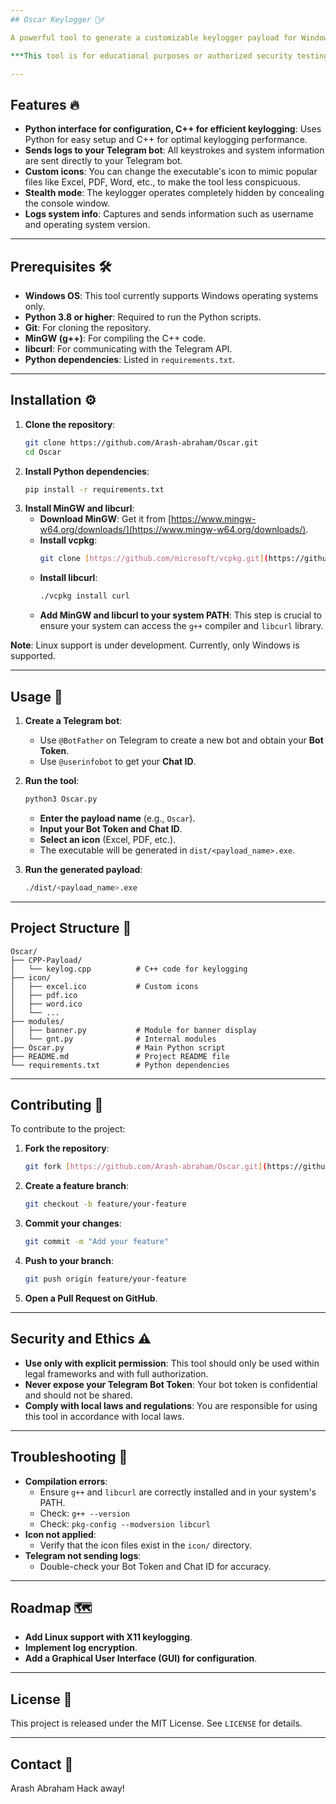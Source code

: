 ```yaml
---
## Oscar Keylogger 🕵️‍♂️

A powerful tool to generate a customizable keylogger payload for Windows. It captures keystrokes and sends them discreetly to your Telegram bot.

***This tool is for educational purposes or authorized security testing only. Unauthorized keylogging is illegal and unethical.***

---
```

## Features 🔥
* **Python interface for configuration, C++ for efficient keylogging**: Uses Python for easy setup and C++ for optimal keylogging performance.
* **Sends logs to your Telegram bot**: All keystrokes and system information are sent directly to your Telegram bot.
* **Custom icons**: You can change the executable's icon to mimic popular files like Excel, PDF, Word, etc., to make the tool less conspicuous.
* **Stealth mode**: The keylogger operates completely hidden by concealing the console window.
* **Logs system info**: Captures and sends information such as username and operating system version.

---
## Prerequisites 🛠️
* **Windows OS**: This tool currently supports Windows operating systems only.
* **Python 3.8 or higher**: Required to run the Python scripts.
* **Git**: For cloning the repository.
* **MinGW (g++)**: For compiling the C++ code.
* **libcurl**: For communicating with the Telegram API.
* **Python dependencies**: Listed in `requirements.txt`.

---
## Installation ⚙️
1.  **Clone the repository**:
    ```bash
    git clone https://github.com/Arash-abraham/Oscar.git
    cd Oscar
    ```
2.  **Install Python dependencies**:
    ```bash
    pip install -r requirements.txt
    ```
3.  **Install MinGW and libcurl**:
    * **Download MinGW**: Get it from [https://www.mingw-w64.org/downloads/](https://www.mingw-w64.org/downloads/).
    * **Install vcpkg**:
        ```bash
        git clone [https://github.com/microsoft/vcpkg.git](https://github.com/microsoft/vcpkg.git)
        ```
    * **Install libcurl**:
        ```bash
        ./vcpkg install curl
        ```
    * **Add MinGW and libcurl to your system PATH**: This step is crucial to ensure your system can access the `g++` compiler and `libcurl` library.

**Note**: Linux support is under development. Currently, only Windows is supported.

---
## Usage 🚀
1.  **Create a Telegram bot**:
    * Use `@BotFather` on Telegram to create a new bot and obtain your **Bot Token**.
    * Use `@userinfobot` to get your **Chat ID**.

2.  **Run the tool**:
    ```bash
    python3 Oscar.py
    ```
    * **Enter the payload name** (e.g., `Oscar`).
    * **Input your Bot Token and Chat ID**.
    * **Select an icon** (Excel, PDF, etc.).
    * The executable will be generated in `dist/<payload_name>.exe`.

3.  **Run the generated payload**:
    ```bash
    ./dist/<payload_name>.exe
    ```

---
## Project Structure 📁
    Oscar/
    ├── CPP-Payload/
    │   └── keylog.cpp          # C++ code for keylogging
    ├── icon/
    │   ├── excel.ico           # Custom icons
    │   ├── pdf.ico
    │   ├── word.ico
    │   └── ...
    ├── modules/
    │   ├── banner.py           # Module for banner display
    │   └── gnt.py              # Internal modules
    ├── Oscar.py                # Main Python script
    ├── README.md               # Project README file
    └── requirements.txt        # Python dependencies
    
---
## Contributing 🤝
To contribute to the project:
1.  **Fork the repository**:
    ```bash
    git fork [https://github.com/Arash-abraham/Oscar.git](https://github.com/Arash-abraham/Oscar.git)
    ```
2.  **Create a feature branch**:
    ```bash
    git checkout -b feature/your-feature
    ```
3.  **Commit your changes**:
    ```bash
    git commit -m "Add your feature"
    ```
4.  **Push to your branch**:
    ```bash
    git push origin feature/your-feature
    ```
5.  **Open a Pull Request on GitHub**.

---
## Security and Ethics ⚠️
* **Use only with explicit permission**: This tool should only be used within legal frameworks and with full authorization.
* **Never expose your Telegram Bot Token**: Your bot token is confidential and should not be shared.
* **Comply with local laws and regulations**: You are responsible for using this tool in accordance with local laws.

---
## Troubleshooting 🔧
* **Compilation errors**:
    * Ensure `g++` and `libcurl` are correctly installed and in your system's PATH.
    * Check: `g++ --version`
    * Check: `pkg-config --modversion libcurl`
* **Icon not applied**:
    * Verify that the icon files exist in the `icon/` directory.
* **Telegram not sending logs**:
    * Double-check your Bot Token and Chat ID for accuracy.

---
## Roadmap 🗺️
* **Add Linux support with X11 keylogging**.
* **Implement log encryption**.
* **Add a Graphical User Interface (GUI) for configuration**.

---
## License 📄
This project is released under the MIT License. See `LICENSE` for details.

---
## Contact 📧
Arash Abraham
Hack away!
